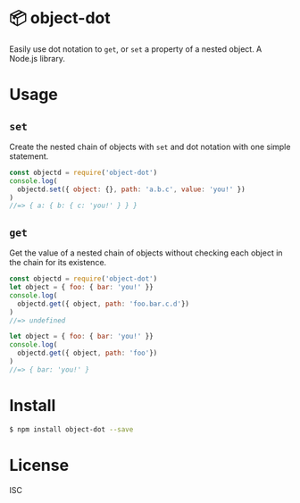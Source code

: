 # 📦 object-dot

Easily use dot notation to `get`, or `set` a property of a nested object. A Node.js library.

# Usage

## `set`

Create the nested chain of objects with `set` and dot notation with one simple statement.

```js
const objectd = require('object-dot')
console.log(
  objectd.set({ object: {}, path: 'a.b.c', value: 'you!' })
)
//=> { a: { b: { c: 'you!' } } }
```

## `get`

Get the value of a nested chain of objects without checking each object in the chain for its existence.

```js
const objectd = require('object-dot')
let object = { foo: { bar: 'you!' }}
console.log(
  objectd.get({ object, path: 'foo.bar.c.d'})
)
//=> undefined

let object = { foo: { bar: 'you!' }}
console.log(
  objectd.get({ object, path: 'foo'})
)
//=> { bar: 'you!' }
```

# Install

```bash
$ npm install object-dot --save
```

# License

ISC
